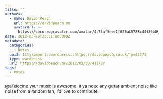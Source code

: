 ```yaml
---
title: ''
authors:
  - name: David Peach
    url: https://davidpeach.me
    avatarUrl: >-
      https://secure.gravatar.com/avatar/4d7faf5eee1f055a85788c44936b8995eaab6dfb004e7854ec747ccb272e91ee?s=96&d=mm&r=g
date: 2012-03-29T23:31:00.000Z
metadata:
  categories:
    - Notes
  uuid: 11ty/import::wordpress::https://davidpeach.co.uk/?p=41173
  type: wordpress
  url: https://davidpeach.me/2012/03/30/41173/
tags:
  - notes
---
```

@aTelecine your music is awesome. if ya need any guitar ambient noise like noise from a random fan, I’d love to contribute!